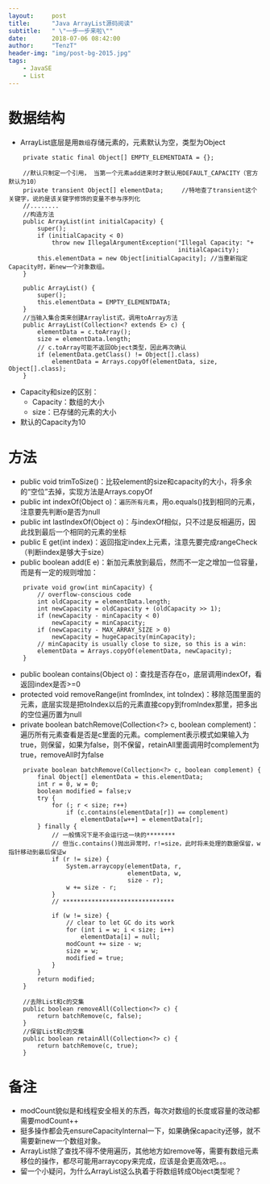 ```yaml
---
layout:     post
title:      "Java ArrayList源码阅读"
subtitle:   " \"一步一步来啦\""
date:       2018-07-06 08:42:00
author:     "TenzT"
header-img: "img/post-bg-2015.jpg"
tags:
    - JavaSE
    - List
---
```


# 数据结构
- ArrayList底层是用`数组`存储元素的，元素默认为空，类型为Object

```
    private static final Object[] EMPTY_ELEMENTDATA = {};

    //默认只制定一个引用， 当第一个元素add进来时才默认用DEFAULT_CAPACITY（官方默认为10）
    private transient Object[] elementData;     //特地查了transient这个关键字，说的是该关键字修饰的变量不参与序列化
    //........
    //构造方法
    public ArrayList(int initialCapacity) {
        super();
        if (initialCapacity < 0)
            throw new IllegalArgumentException("Illegal Capacity: "+
                                               initialCapacity);
        this.elementData = new Object[initialCapacity]; //当重新指定Capacity时，新new一个对象数组。
    }

    public ArrayList() {
        super();
        this.elementData = EMPTY_ELEMENTDATA;
    }
    //当输入集合类来创建Arraylist式，调用toArray方法
    public ArrayList(Collection<? extends E> c) {
        elementData = c.toArray();
        size = elementData.length;
        // c.toArray可能不返回Object类型，因此再次确认
        if (elementData.getClass() != Object[].class)
            elementData = Arrays.copyOf(elementData, size, Object[].class);
    }

```
- Capacity和size的区别：
    - Capacity：数组的大小
    - size：已存储的元素的大小
- 默认的Capacity为10

# 方法
- public void trimToSize()：比较element的size和capacity的大小，将多余的“空位”去掉，实现方法是Arrays.copyOf
- public int indexOf(Object o)：`遍历所有元素`，用o.equals()找到相同的元素，注意要先判断o是否为null
- public int lastIndexOf(Object o)：与indexOf相似，只不过是反相遍历，因此找到最后一个相同的元素的坐标
- public E get(int index)：返回指定index上元素，注意先要完成rangeCheck（判断index是够大于size）
- public boolean add(E e)：新加元素放到最后，然而不一定之增加一位容量，而是有一定的规则增加：
```
    private void grow(int minCapacity) {
        // overflow-conscious code
        int oldCapacity = elementData.length;
        int newCapacity = oldCapacity + (oldCapacity >> 1);
        if (newCapacity - minCapacity < 0)
            newCapacity = minCapacity;
        if (newCapacity - MAX_ARRAY_SIZE > 0)
            newCapacity = hugeCapacity(minCapacity);
        // minCapacity is usually close to size, so this is a win:
        elementData = Arrays.copyOf(elementData, newCapacity);
    }
```
- public boolean contains(Object o)：查找是否存在o，底层调用indexOf，看返回index是否>=0
- protected void removeRange(int fromIndex, int toIndex)：移除范围里面的元素，底层实现是把toIndex以后的元素直接copy到fromIndex那里，把多出的空位遍历置为null
- private boolean batchRemove(Collection<?> c, boolean complement)：遍历所有元素查看是否是c里面的元素。complement表示模式如果输入为true，则保留，如果为false，则不保留，retainAll里面调用时complement为true，removeAll时为false
```
    private boolean batchRemove(Collection<?> c, boolean complement) {
        final Object[] elementData = this.elementData;
        int r = 0, w = 0;
        boolean modified = false;v
        try {
            for (; r < size; r++)
                if (c.contains(elementData[r]) == complement)
                    elementData[w++] = elementData[r];
        } finally {
            // 一般情况下是不会运行这一块的********
            // 但当c.contains()抛出异常时，r!=size，此时将未处理的数据保留，w指针移动到最后保证w
            if (r != size) {
                System.arraycopy(elementData, r,
                                 elementData, w,
                                 size - r);
                w += size - r;
            }
            // *******************************

            if (w != size) {
                // clear to let GC do its work
                for (int i = w; i < size; i++)
                    elementData[i] = null;
                modCount += size - w;
                size = w;
                modified = true;
            }
        }
        return modified;
    }

    //去除List和c的交集
    public boolean removeAll(Collection<?> c) {
        return batchRemove(c, false);
    }
    //保留List和c的交集
    public boolean retainAll(Collection<?> c) {
        return batchRemove(c, true);
    }
```

# 备注
- modCount貌似是和线程安全相关的东西，每次对数组的长度或容量的改动都需要modCount++
- 挺多操作都会先ensureCapacityInternal一下，如果确保capacity还够，就不需要新new一个数组对象。
- ArrayList除了查找不得不使用遍历，其他地方如remove等，需要有数组元素移位的操作，都尽可能用arraycopy来完成，应该是会更高效吧。。。
- 留一个小疑问，为什么ArrayList这么执着于将数组转成Object类型呢？